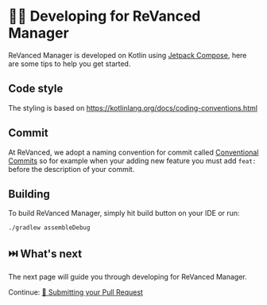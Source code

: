 # 🧑‍💻 Developing for ReVanced Manager

ReVanced Manager is developed on Kotlin using [Jetpack Compose](https://developer.android.com/compose), here are some tips to help you get started.

## Code style

The styling is based on https://kotlinlang.org/docs/coding-conventions.html

## Commit

At ReVanced, we adopt a naming convention for commit called [Conventional Commits](https://www.conventionalcommits.org/en/v1.0.0/) so for example when your adding new feature you must add `feat: ` before the description of your commit.

## Building

To build ReVanced Manager, simply hit build button on your IDE or run:

```sh
./gradlew assembleDebug
```

## ⏭️ What's next

The next page will guide you through developing for ReVanced Manager.

Continue: [🎉 Submitting your Pull Request](2_submitting.md)
